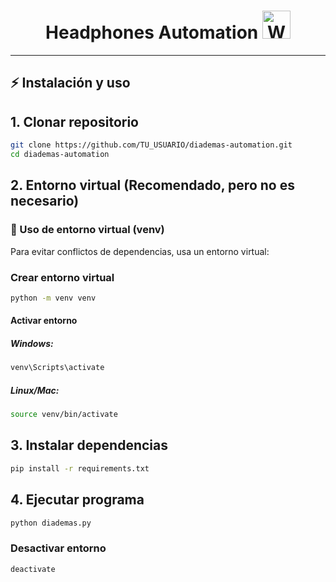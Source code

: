 <h1 align="center">Headphones Automation <img src="https://raw.githubusercontent.com/Tarikul-Islam-Anik/Animated-Fluent-Emojis/master/Emojis/Smilies/Weary%20Cat.png" alt="Weary Cat" width="45" height="45" /></h1>




---

## ⚡ Instalación y uso

## 1. Clonar repositorio
```bash
git clone https://github.com/TU_USUARIO/diademas-automation.git
cd diademas-automation
```

## 2. Entorno virtual (Recomendado, pero no es necesario)

### 🐍 Uso de entorno virtual (venv)

Para evitar conflictos de dependencias, usa un entorno virtual:

### Crear entorno virtual
```bash
python -m venv venv
```

#### Activar entorno

##### Windows:
```bash
venv\Scripts\activate
```

##### Linux/Mac:
```bash
source venv/bin/activate
```
## 3. Instalar dependencias
```bash
pip install -r requirements.txt
```
## 4. Ejecutar programa
```bash
python diademas.py
```
### Desactivar entorno
```bash
deactivate
```
